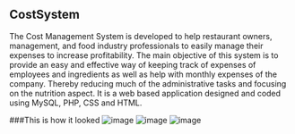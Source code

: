 ## CostSystem
The Cost Management System is developed to help restaurant owners, management, and food industry professionals to easily manage their expenses to increase profitability. The main objective of this system is to provide an easy and effective way of keeping track of expenses of employees and ingredients as well as help with monthly expenses of the company. Thereby reducing much of the administrative tasks and focusing on the nutrition aspect. 
It is a web based application designed and coded using MySQL, PHP, CSS and HTML.

###This is how it looked
![image](https://user-images.githubusercontent.com/97153471/152097173-8caab35e-3204-49c7-bda7-ae93abd0e9b5.png)
![image](https://user-images.githubusercontent.com/97153471/152097235-81f07264-31ab-4c4e-b468-235ce4d0a322.png)
![image](https://user-images.githubusercontent.com/97153471/152097272-2b5a7677-840d-4751-8d5d-273ac72f3ccc.png)
